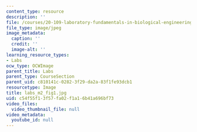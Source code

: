 ```yaml
---
content_type: resource
description: ''
file: /courses/20-109-laboratory-fundamentals-in-biological-engineering-spring-2010/c54f55f13f57fa02f1a16b41a696bf73_labs_m2_fig1.jpg
file_type: image/jpeg
image_metadata:
  caption: ''
  credit: ''
  image-alt: ''
learning_resource_types:
- Labs
ocw_type: OCWImage
parent_title: Labs
parent_type: CourseSection
parent_uid: c810141c-0282-3f29-da2a-83f1fe93dcb1
resourcetype: Image
title: labs_m2_fig1.jpg
uid: c54f55f1-3f57-fa02-f1a1-6b41a696bf73
video_files:
  video_thumbnail_file: null
video_metadata:
  youtube_id: null
---
```

